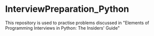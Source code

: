 # InterviewPreparation_Python

This repository is used to practise problems discussed in "Elements of Programming Interviews in Python: The Insiders' Guide"
